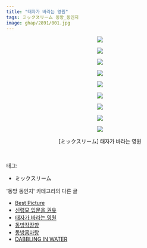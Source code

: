 ```yaml
---
title: "태자가 바라는 영원"
tags: ミックスリーム 동방_동인지
image: ghap/2891/001.jpg
---
```

<div class="article">
<p style="text-align: center; clear: none; float: none;"><img src="{{ site.nasurl }}/ghap/2891/001.jpg"/></p>
<p style="text-align: center; clear: none; float: none;"><img src="{{ site.nasurl }}/ghap/2891/002.jpg"/></p>
<p style="text-align: center; clear: none; float: none;"><img src="{{ site.nasurl }}/ghap/2891/003.jpg"/></p>
<p style="text-align: center; clear: none; float: none;"><img src="{{ site.nasurl }}/ghap/2891/004.jpg"/></p>
<p style="text-align: center; clear: none; float: none;"><img src="{{ site.nasurl }}/ghap/2891/005.jpg"/></p>
<p style="text-align: center; clear: none; float: none;"><img src="{{ site.nasurl }}/ghap/2891/006.jpg"/></p>
<p style="text-align: center; clear: none; float: none;"><img src="{{ site.nasurl }}/ghap/2891/007.jpg"/></p>
<p style="text-align: center; clear: none; float: none;"><img src="{{ site.nasurl }}/ghap/2891/008.jpg"/></p>
<p style="text-align: center; clear: none; float: none;"><img src="{{ site.nasurl }}/ghap/2891/009.jpg"/></p>
<p style="text-align: center; clear: none; float: none;">[ミックスリーム] 태자가 바라는 영원</p>
<p><br/></p>
</div><div class="tagTrail">
<p>태그: </p>
<ul>
<li>ミックスリーム</li>
</ul>
</div><div class="another">
<p>'동방 동인지' 카테고리의 다른 글</p>
<ul>
<li><a href="/2016-12-12-ghap_2893">Best Picture</a></li>
<li><a href="/2016-12-12-ghap_2892">신령묘 입문을 권유</a></li>
<li><a href="/2016-12-12-ghap_2891">태자가 바라는 영원</a></li>
<li><a href="/2016-12-12-ghap_2890">동방작장향</a></li>
<li><a href="/2016-12-12-ghap_2889">동방홍마탕</a></li>
<li><a href="/2016-12-12-ghap_2887">DABBLING IN WATER</a></li>
</ul>
</div><div class="cb_module cb_fluid">
<div class="cb_wrt cb_profile">
</div><!-- commentList close -->
</div>